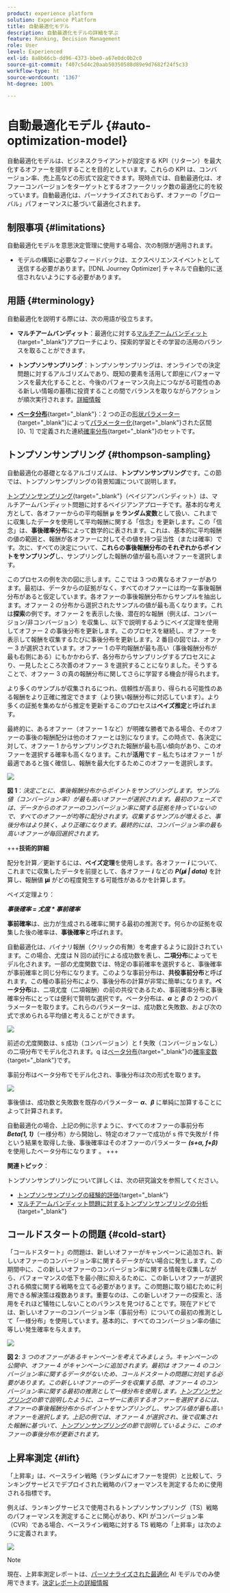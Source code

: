 ```yaml
---
product: experience platform
solution: Experience Platform
title: 自動最適化モデル
description: 自動最適化モデルの詳細を学ぶ
feature: Ranking, Decision Management
role: User
level: Experienced
exl-id: 8a8b66cb-dd96-4373-bbe0-a67e0dc0b2c0
source-git-commit: f407c5d4c20aab50350588d89e9d7682f24f5c33
workflow-type: ht
source-wordcount: '1367'
ht-degree: 100%

---
```


# 自動最適化モデル {#auto-optimization-model}

自動最適化モデルは、ビジネスクライアントが設定する KPI（リターン）を最大化するオファーを提供することを目的としています。これらの KPI は、コンバージョン率、売上高などの形式で設定できます。現時点では、自動最適化は、オファーコンバージョンをターゲットとするオファークリック数の最適化に的を絞っています。自動最適化は、パーソナライズされておらず、オファーの「グローバル」パフォーマンスに基づいて最適化されます。

## 制限事項 {#limitations}

自動最適化モデルを意思決定管理に使用する場合、次の制限が適用されます。

<!--* Auto-optimization models do not work with the Batch Decisioning API.-->
* モデルの構築に必要なフィードバックは、エクスペリエンスイベントとして送信する必要があります。[!DNL Journey Optimizer] チャネルで自動的に送信されないようにする必要があります。

## 用語 {#terminology}

自動最適化を説明する際には、次の用語が役立ちます。

* **マルチアームバンディット**：最適化に対する[マルチアームバンディット](https://en.wikipedia.org/wiki/Multi-armed_bandit){target="_blank"}アプローチにより、探索的学習とその学習の活用のバランスを取ることができます。

* **トンプソンサンプリング**：トンプソンサンプリングは、オンラインでの決定問題に対するアルゴリズムであり、既知の要素を活用して即座にパフォーマンスを最大化することと、今後のパフォーマンス向上につながる可能性のある新しい情報の蓄積に投資することの間でバランスを取りながらアクションが順次実行されます。[詳細情報](#thompson-sampling)

* [**ベータ分布**](https://ja.wikipedia.org/wiki/ベータ分布){target="_blank"}：2 つの正の[形状パラメーター](https://en.wikipedia.org/wiki/Shape_parameter){target="_blank"}によって[パラメーター化](https://en.wikipedia.org/wiki/Statistical_parameter){target="_blank"}された区間 [0、1] で定義された連続[確率分布](https://ja.wikipedia.org/wiki/確率分布){target="_blank"}のセットです。

## トンプソンサンプリング {#thompson-sampling}

自動最適化の基礎となるアルゴリズムは、**トンプソンサンプリング**&#x200B;です。この節では、トンプソンサンプリングの背景知識について説明します。

[トンプソンサンプリング](https://en.wikipedia.org/wiki/Thompson_sampling){target="_blank"}（ベイジアンバンディット）は、マルチアームバンディット問題に対するベイジアンアプローチです。基本的な考え方として、各オファーからの平均報酬 𝛍 を&#x200B;**ランダム変数**&#x200B;として扱い、これまでに収集したデータを使用して平均報酬に関する「信念」を更新します。この「信念」は、**事後確率分布**&#x200B;によって数学的に表されます。これは、基本的に平均報酬の値の範囲と、報酬が各オファーに対してその値を持つ妥当性（または確率）です。次に、すべての決定について、**これらの事後報酬分布のそれぞれからポイントをサンプリング**&#x200B;し、サンプリングした報酬の値が最も高いオファーを選択します。

このプロセスの例を次の図に示します。ここでは 3 つの異なるオファーがあります。最初は、データからの証拠がなく、すべてのオファーには均一な事後報酬分布があると仮定しています。各オファーの事後報酬分布からサンプルを抽出します。オファー 2 の分布から選択されたサンプルの値が最も高くなります。これは&#x200B;**探索**&#x200B;の例です。オファー 2 を表示した後、潜在的な報酬（例えば、コンバージョン/非コンバージョン）を収集し、以下で説明するようにベイズ定理を使用してオファー 2 の事後分布を更新します。このプロセスを継続し、オファーを表示して報酬を収集するたびに事後分布を更新します。2 番目の図では、オファー 3 が選択されています。オファー 1 の平均報酬が最も高い（事後報酬分布が最も右側にある）にもかかわらず、各分布からサンプリングするプロセスにより、一見したところ次善のオファー 3 を選択することになりました。そうすることで、オファー 3 の真の報酬分布に関してさらに学習する機会が得られます。

より多くのサンプルが収集されるにつれ、信頼性が高まり、得られる可能性のある報酬をより正確に推定できます（より狭い報酬分布に対応しています）。より多くの証拠を集めながら推定を更新するこのプロセスは&#x200B;**ベイズ推定**&#x200B;と呼ばれます。

最終的に、あるオファー（オファー 1 など）が明確な勝者である場合、そのオファーの事後の報酬配分は他のオファーとは別になります。この時点で、各決定に対して、オファー 1 からサンプリングされた報酬が最も高い傾向があり、このオファーを選択する確率も高くなります。これが&#x200B;**活用**&#x200B;です – 私たちはオファー 1 が最適であると強く確信し、報酬を最大化するためこのオファーを選択します。

![](../assets/ai-ranking-thompson-sampling.png)

**図 1**：*決定ごとに、事後報酬分布からポイントをサンプリングします。サンプル値（コンバージョン率）が最も高いオファーが選択されます。最初のフェーズでは、データからのオファーのコンバージョン率に関する証拠を持っていないので、すべてのオファーが均等に配分されます。収集するサンプルが増えると、事後分布はより狭く、より正確になります。最終的には、コンバージョン率の最も高いオファーが毎回選択されます。*

+++**技術的詳細**

配分を計算／更新するには、**ベイズ定理**&#x200B;を使用します。各オファー ***i*** について、これまでに収集したデータを前提として、各オファー ***i*** などの ***P(𝛍i | data)*** を計算し、報酬値 **𝛍i** がどの程度発生する可能性があるかを計算します。

ベイズ定理より：

***事後確率 = 尤度 * 事前確率***

**事前確率**&#x200B;は、出力が生成される確率に関する最初の推測です。何らかの証拠を収集した後の確率は、**事後確率**&#x200B;と呼ばれます。

自動最適化は、バイナリ報酬（クリックの有無）を考慮するように設計されています。この場合、尤度は N 回の試行による成功数を表し、**二項分布**&#x200B;によってモデル化されます。一部の尤度関数では、特定の事前確率を選択すると、事後確率が事前確率と同じ分布になります。このような事前分布は、**共役事前分布**&#x200B;と呼ばれます。この種の事前分布により、事後分布の計算が非常に簡単になります。**ベータ分布**&#x200B;は、二項尤度（二項報酬）の前の共役であるため、事前確率分布と事後確率分布にとっては便利で賢明な選択です。ベータ分布は、***α*** と ***β*** の 2 つのパラメーターを取ります。これらのパラメーターは、成功数と失敗数、および次の式で求められる平均値と考えることができます。

![](../assets/ai-ranking-beta-distribution.png)

前述の尤度関数は、s 成功（コンバージョン）と f 失敗（コンバージョンなし）の二項分布でモデル化されます。q は[ベータ分布](https://ja.wikipedia.org/wiki/ベータ分布){target="_blank"}の[確率変数](https://ja.wikipedia.org/wiki/確率変数){target="_blank"}です。

事前分布はベータ分布でモデル化され、事後分布は次の形式を取ります。

![](../assets/ai-ranking-posterior-distribution.svg)

事後値は、成功数と失敗数を既存のパラメーター ***α***、***β*** に単純に加算することによって計算されます。

自動最適化の場合、上記の例に示すように、すべてのオファーの事前分布 ***Beta(1, 1)***（一様分布）から開始し、特定のオファーで成功が s 件で失敗が f 件という結果を取得した後、事後確率はそのオファーのパラメーター ***(s+α, f+β)*** を使用したベータ分布になります 。
+++

**関連トピック**：

トンプソンサンプリングについて詳しくは、次の研究論文を参照してください。

* [トンプソンサンプリングの経験的評価](https://proceedings.neurips.cc/paper/2011/file/e53a0a2978c28872a4505bdb51db06dc-Paper.pdf){target="_blank"}
* [マルチアームバンディット問題に対するトンプソンサンプリングの分析](https://proceedings.mlr.press/v23/agrawal12/agrawal12.pdf){target="_blank"}

## コールドスタートの問題 {#cold-start}

「コールドスタート」の問題は、新しいオファーがキャンペーンに追加され、新しいオファーのコンバージョン率に関するデータがない場合に発生します。この期間中に、この新しいオファーのコンバージョン率に関する情報を収集しながら、パフォーマンスの低下を最小限に抑えるために、この新しいオファーが選択される頻度に関する戦略を立てる必要があります。この問題に取り組むために利用できる解決策は複数あります。重要なのは、この新しいオファーの探索と、活用をそれほど犠牲にしないことのバランスを見つけることです。現在アドビでは、新しいオファーのコンバージョン率（事前分布）についての最初の推測として「一様分布」を使用しています。基本的に、すべてのコンバージョン率の値に等しい発生確率を与えます。

![](../assets/ai-ranking-cold-start-strategies.png)

**図 2**: *3 つのオファーがあるキャンペーンを考えてみましょう。キャンペーンの公開中、オファー 4 がキャンペーンに追加されます。最初は オファー 4 のコンバージョン率に関するデータがないため、コールドスタートの問題に対処する必要があります。この新しいオファーのデータを収集する間、オファー 4 のコンバージョン率に関する最初の推測として一様分布を使用します。[トンプソンサンプリング](#thompson-sampling)の節で説明したように、ユーザーに表示するオファーを選択するには、オファーの事後報酬分布からポイントをサンプリングし、サンプル値が最も高いオファーを選択します。上記の例では、オファー 4 が選択され、後で収集された報酬に基づいて、[トンプソンサンプリング](#thompson-sampling)の節で説明しているように、このオファーの事後分布が更新されます。*

## 上昇率測定 {#lift}

「上昇率」は、ベースライン戦略（ランダムにオファーを提供）と比較して、ランキングサービスでデプロイされた戦略のパフォーマンスを測定するために使用される指標です。

例えば、ランキングサービスで使用されるトンプソンサンプリング（TS）戦略のパフォーマンスを測定することに関心があり、KPI がコンバージョン率（CVR）である場合、ベースライン戦略に対する TS 戦略の「上昇率」は次のように定義されます。

![](../assets/ai-ranking-lift.png)

>[!NOTE]
>
>現在、上昇率測定レポートは、[パーソナライズされた最適化](personalized-optimization-model.md) AI モデルでのみ使用できます。[決定レポートの詳細情報](../../reports/campaign-global-report-cja-code.md#decisioning-reporting)
